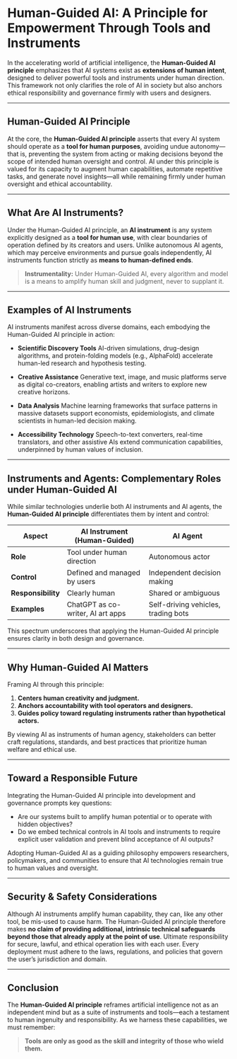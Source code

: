 # Human-Guided AI: A Principle for Empowerment Through Tools and Instruments

In the accelerating world of artificial intelligence, the **Human-Guided AI principle** emphasizes that AI systems exist as **extensions of human intent**, designed to deliver powerful tools and instruments under human direction. This framework not only clarifies the role of AI in society but also anchors ethical responsibility and governance firmly with users and designers.

---

## Human-Guided AI Principle

At the core, the **Human-Guided AI principle** asserts that every AI system should operate as a **tool for human purposes**, avoiding undue autonomy—that is, preventing the system from acting or making decisions beyond the scope of intended human oversight and control. AI under this principle is valued for its capacity to augment human capabilities, automate repetitive tasks, and generate novel insights—all while remaining firmly under human oversight and ethical accountability.

---

## What Are AI Instruments?

Under the Human-Guided AI principle, an **AI instrument** is any system explicitly designed as a **tool for human use**, with clear boundaries of operation defined by its creators and users. Unlike autonomous AI agents, which may perceive environments and pursue goals independently, AI instruments function strictly as **means to human-defined ends**.

> **Instrumentality:** Under Human-Guided AI, every algorithm and model is a means to amplify human skill and judgment, never to supplant it.

---

## Examples of AI Instruments

AI instruments manifest across diverse domains, each embodying the Human-Guided AI principle in action:

* **Scientific Discovery Tools**
  AI-driven simulations, drug-design algorithms, and protein-folding models (e.g., AlphaFold) accelerate human-led research and hypothesis testing.

* **Creative Assistance**
  Generative text, image, and music platforms serve as digital co-creators, enabling artists and writers to explore new creative horizons.

* **Data Analysis**
  Machine learning frameworks that surface patterns in massive datasets support economists, epidemiologists, and climate scientists in human-led decision making.

* **Accessibility Technology**
  Speech-to-text converters, real-time translators, and other assistive AIs extend communication capabilities, underpinned by human values of inclusion.

---

## Instruments and Agents: Complementary Roles under Human-Guided AI

While similar technologies underlie both AI instruments and AI agents, the **Human-Guided AI principle** differentiates them by intent and control:

| Aspect             | AI Instrument (Human-Guided)      | AI Agent                            |
| ------------------ | --------------------------------- | ----------------------------------- |
| **Role**           | Tool under human direction        | Autonomous actor                    |
| **Control**        | Defined and managed by users      | Independent decision making         |
| **Responsibility** | Clearly human                     | Shared or ambiguous                 |
| **Examples**       | ChatGPT as co-writer, AI art apps | Self-driving vehicles, trading bots |

This spectrum underscores that applying the Human-Guided AI principle ensures clarity in both design and governance.

---

## Why Human-Guided AI Matters

Framing AI through this principle:

1. **Centers human creativity and judgment.**
2. **Anchors accountability with tool operators and designers.**
3. **Guides policy toward regulating instruments rather than hypothetical actors.**

By viewing AI as instruments of human agency, stakeholders can better craft regulations, standards, and best practices that prioritize human welfare and ethical use.

---

## Toward a Responsible Future

Integrating the Human-Guided AI principle into development and governance prompts key questions:

* Are our systems built to amplify human potential or to operate with hidden objectives?
* Do we embed technical controls in AI tools and instruments to require explicit user validation and prevent blind acceptance of AI outputs?

Adopting Human-Guided AI as a guiding philosophy empowers researchers, policymakers, and communities to ensure that AI technologies remain true to human values and oversight.

---

## Security & Safety Considerations

Although AI instruments amplify human capability, they can, like any other tool, be mis-used to cause harm. The Human-Guided AI principle therefore makes **no claim of providing additional, intrinsic technical safeguards beyond those that already apply at the point of use**. Ultimate responsibility for secure, lawful, and ethical operation lies with each user. Every deployment must adhere to the laws, regulations, and policies that govern the user’s jurisdiction and domain.

---

## Conclusion

The **Human-Guided AI principle** reframes artificial intelligence not as an independent mind but as a suite of instruments and tools—each a testament to human ingenuity and responsibility. As we harness these capabilities, we must remember:

> **Tools are only as good as the skill and integrity of those who wield them.**
